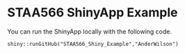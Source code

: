 # STAA566 ShinyApp Example

You can run the ShinyApp locally with the following code.

```{r, eval=FALSE}
shiny::runGitHub("STAA566_Shiny_Example","AnderWilson")
```